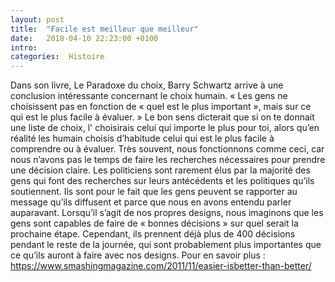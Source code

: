 ```yaml
---
layout: post
title:  "Facile est meilleur que meilleur"
date:   2018-04-10 22:23:00 +0100
intro:
categories:  Histoire
---
```


Dans son livre, Le Paradoxe du choix, Barry Schwartz arrive à une
conclusion intéressante concernant le choix humain.
« Les gens ne choisissent pas en fonction de « quel est le plus
important », mais sur ce qui est le plus facile à évaluer. »
Le bon sens dicterait que si on te donnait une liste de choix, l'
choisirais celui qui importe le plus pour toi, alors qu’en réalité les
humain choisis d’habitude celui qui est le plus facile à comprendre
ou à évaluer. Très souvent, nous fonctionnons comme ceci, car nous
n’avons pas le temps de faire les recherches nécessaires pour prendre une
décision claire. Les politiciens sont rarement élus par la majorité des
gens qui font des recherches sur leurs antécédents et les politiques
qu’ils soutiennent. Ils sont pour le fait que les gens peuvent se
rapporter au message qu’ils diffusent et parce que nous en avons entendu
parler auparavant.
Lorsqu’il s’agit de nos propres designs, nous imaginons que les gens sont
capables de faire de « bonnes décisions » sur quel serait la prochaine
étape. Cependant, ils prennent déjà plus de 400 décisions pendant le
reste de la journée, qui sont probablement plus importantes que ce qu’ils
auront à faire avec nos designs.
Pour en savoir plus : https://www.smashingmagazine.com/2011/11/easier-isbetter-than-better/
